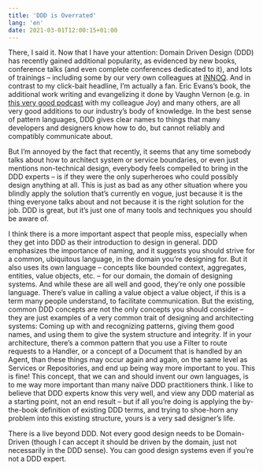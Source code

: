 ```yaml
---
title: 'DDD is Overrated'
lang: 'en'
date: 2021-03-01T12:00:15+01:00
---
```


There, I said it. Now that I have your attention: Domain Driven Design (DDD) has recently gained additional popularity, as evidenced by new books, conference talks (and even complete conferences dedicated to it), and lots of trainings – including some by our very own colleagues at [INNOQ](https://www.innoq.com/). And in contrast to my click-bait headline, I’m actually a fan. Eric Evans’s book, the additional work writing and evangelizing it done by Vaughn Vernon (e.g. in [this very good podcast](https://www.case-podcast.org/15-domain-driven-design-with-vaughn-vernon) with my colleague Joy) and many others, are all very good additions to our industry’s body of knowledge. In the best sense of pattern languages, DDD gives clear names to things that many developers and designers know how to do, but cannot reliably and compatibly communicate about.

But I’m annoyed by the fact that recently, it seems that any time somebody talks about how to architect system or service boundaries, or even just mentions non-technical design, everybody feels compelled to bring in the DDD experts – is if they were the only superheroes who could possibly design anything at all. This is just as bad as any other situation where you blindly apply the solution that’s currently en vogue, just because it is the thing everyone talks about and not because it is the right solution for the job. DDD is great, but it’s just one of many tools and techniques you should be aware of.

I think there is a more important aspect that people miss, especially when they get into DDD as their introduction to design in general. DDD emphasizes the importance of naming, and it suggests you should strive for a common, ubiquitous language, in the domain you’re designing for. But it also uses its own language – concepts like bounded context, aggregates, entities, value objects, etc. – for our domain, the domain of designing systems. And while these are all well and good, they’re only one possible language. There’s value in calling a value object a value object, if this is a term many people understand, to facilitate communication. But the existing, common DDD concepts are not the only concepts you should consider – they are just examples of a very common trait of designing and architecting systems: Coming up with and recognizing patterns, giving them good names, and using them to give the system structure and integrity. If in your architecture, there’s a common pattern that you use a Filter to route requests to a Handler, or a concept of a Document that is handled by an Agent, than these things may occur again and again, on the same level as Services or Repositories, and end up being way more important to you. This is fine! This concept, that we can and should invent our own languages, is to me way more important than many naïve DDD practitioners think. I like to believe that DDD experts know this very well, and view any DDD material as a starting point, not an end result – but if all you’re doing is applying the by-the-book definition of existing DDD terms, and trying to shoe-horn any problem into this existing structure, yours is a very sad designer’s life.

There is a live beyond DDD. Not every good design needs to be Domain-Driven (though I can accept it should be driven by the domain, just not necessarily in the DDD sense). You can good design systems even if you’re not a DDD expert.
